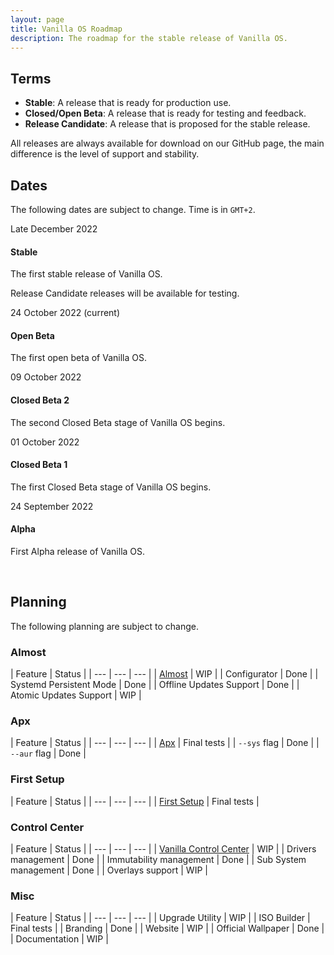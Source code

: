 ```yaml
---
layout: page
title: Vanilla OS Roadmap
description: The roadmap for the stable release of Vanilla OS.
---
```

## Terms
* **Stable**: A release that is ready for production use.
* **Closed/Open Beta**: A release that is ready for testing and feedback.
* **Release Candidate**: A release that is proposed for the stable release.

All releases are always available for download on our GitHub page, the main
difference is the level of support and stability.

## Dates
The following dates are subject to change. Time is in `GMT+2`.

<div class="timeline">
    <div class="timeline-item timeline-grayed">
        <span class="timeline-label">Late December 2022</span>
        <div class="timeline-item-content">
            <h4>Stable</h4>
            <p>The first stable release of Vanilla OS.</p>
        </div>
    </div>
    <div class="timeline-item timeline-grayed">
        <div class="timeline-item-content"> 
            <p>Release Candidate releases will be available for testing.</p>
        </div>
    </div>
    <div class="timeline-item timeline-green">
        <span class="timeline-label">24 October 2022 (current)</span>
        <div class="timeline-item-content"> 
            <h4>Open Beta</h4>
            <p>The first open beta of Vanilla OS.</p>
        </div>
    </div>
    <div class="timeline-item timeline-dimmed-green">
        <span class="timeline-label">09 October 2022</span>
        <div class="timeline-item-content">
            <h4>Closed Beta 2</h4>
            <p>The second Closed Beta stage of Vanilla OS begins.</p>
        </div>
    </div>
    <div class="timeline-item timeline-dimmed-green">
        <span class="timeline-label">01 October 2022</span>
        <div class="timeline-item-content">
            <h4>Closed Beta 1</h4>
            <p>The first Closed Beta stage of Vanilla OS begins.</p>
        </div>
    </div>
    <div class="timeline-item timeline-dimmed-green">
        <span class="timeline-label">24 September 2022</span>
        <div class="timeline-item-content">
            <h4>Alpha</h4>
            <p>First Alpha release of Vanilla OS.</p>
        </div>
    </div>
</div>

<br />

## Planning
The following planning are subject to change.

### Almost

| Feature | Status |
| --- | --- | --- |
| [Almost](https://github.com/vanilla-os/Almost) | WIP |
| Configurator | Done |
| Systemd Persistent Mode | Done |
| Offline Updates Support | Done |
| Atomic Updates Support | WIP |

### Apx

| Feature | Status |
| --- | --- | --- |
| [Apx](https://github.com/vanilla-os/apx) | Final tests |
| `--sys` flag | Done |
| `--aur` flag | Done |

### First Setup

| Feature | Status |
| --- | --- | --- |
| [First Setup](https://github.com/vanilla-os/vanilla-first-setup) | Final tests |

### Control Center

| Feature | Status |
| --- | --- | --- |
| [Vanilla Control Center](https://github.com/vanilla-os/vanilla-control-center) | WIP |
| Drivers management | Done |
| Immutability management | Done |
| Sub System management | Done |
| Overlays support | WIP |

### Misc

| Feature | Status |
| --- | --- | --- |
| Upgrade Utility | WIP |
| ISO Builder | Final tests |
| Branding | Done |
| Website | WIP |
| Official Wallpaper | Done |
| Documentation | WIP |
